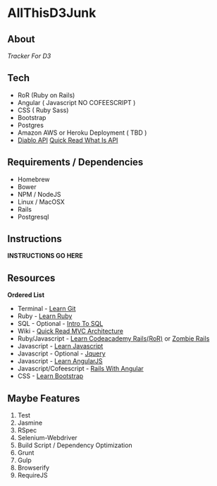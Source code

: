 # AllThisD3Junk
## About
*Tracker For D3*

## Tech

* RoR (Ruby on Rails)
* Angular ( Javascript NO COFEESCRIPT )
* CSS ( Ruby Sass)
* Bootstrap
* Postgres
* Amazon AWS or Heroku Deployment ( TBD )
* [Diablo API](http://blizzard.github.io/d3-api-docs/) [Quick Read What Is API](http://en.wikipedia.org/wiki/Application_programming_interface)

## Requirements / Dependencies

* Homebrew
* Bower
* NPM / NodeJS
* Linux / MacOSX
* Rails
* Postgresql

## Instructions


**INSTRUCTIONS GO HERE**

## Resources

**Ordered List**

* Terminal - [Learn Git](https://www.codeschool.com/paths/git)
* Ruby - [Learn Ruby](http://www.codecademy.com/en/tracks/ruby)
* SQL - Optional - [Intro To SQL](https://www.khanacademy.org/computing/computer-programming/sql)
* Wiki - [Quick Read MVC Architecture](http://en.wikipedia.org/wiki/Model%E2%80%93view%E2%80%93controller)
* Ruby/Javascript - [Learn Codeacademy Rails(RoR)](http://www.codecademy.com/en/learn/learn-rails) or [Zombie Rails](http://railsforzombies.org/)
* Javascript - [Learn Javascript](http://www.codecademy.com/en/tracks/javascript)
* Javascript - Optional - [Jquery](http://www.codecademy.com/en/tracks/jquery)
* Javascript - [Learn AngularJS](http://www.codecademy.com/en/learn/learn-angularjs)
* Javascript/Cofeescript - [Rails With Angular](http://angular-rails.com/)
* CSS - [Learn Bootstrap](https://www.codeschool.com/courses/blasting-off-with-bootstrap)

## Maybe Features

1. Test
  1. Jasmine
  2. RSpec
  3. Selenium-Webdriver
2. Build Script / Dependency Optimization
  1. Grunt
  2. Gulp
  3. Browserify
  4. RequireJS
 



